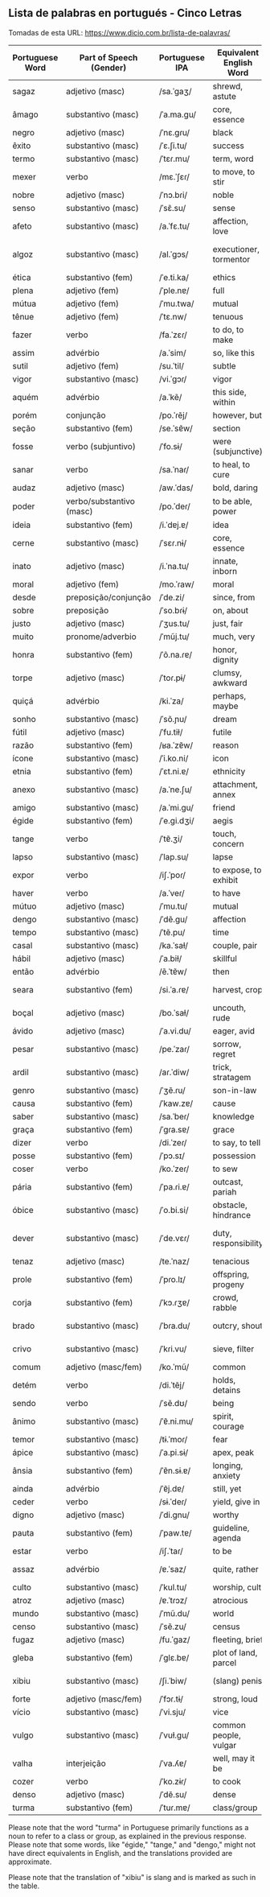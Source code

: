 ## Lista de palabras en portugués - Cinco Letras

Tomadas de esta URL: https://www.dicio.com.br/lista-de-palavras/

| Portuguese Word | Part of Speech (Gender) | Portuguese IPA | Equivalent English Word | English IPA (USA) | Equivalent Spanish Word | Spanish IPA (Latin American) | Word No. |
|-----------------|-------------------------|----------------|------------------------|------------------|-------------------------|-----------------------------|----------|
| sagaz           | adjetivo (masc)         | /sa.ˈɡaʒ/      | shrewd, astute         | /ʃruːd, əˈstuːt/ | sagaz                   | /sa'ɣas/                     |          |
| âmago           | substantivo (masc)      | /ˈa.ma.ɡu/     | core, essence          | /kɔr, ˈɛsəns/    | esencia                 | /e'sen.sja/                  |          |
| negro           | adjetivo (masc)         | /ˈnɛ.ɡɾu/      | black                  | /blæk/           | negro                   | /'ne.ɣɾo/                    |          |
| êxito           | substantivo (masc)      | /ˈɛ.ʃi.tu/     | success                | /səkˈsɛs/        | éxito                   | /'ek.si.to/                  |          |
| termo           | substantivo (masc)      | /ˈtɛɾ.mu/      | term, word             | /tɜrm, wɜrd/     | término                 | /'ter.mi.no/                 |          |
| mexer           | verbo                   | /mɛ.ˈʃɛɾ/      | to move, to stir       | /tuː muːv, tuː stɜr/ | mover                   | /mo'βer/                     |          |
| nobre           | adjetivo (masc)         | /ˈnɔ.bɾi/      | noble                  | /ˈnoʊ.bəl/       | noble                   | /'no.βle/                    |          |
| senso           | substantivo (masc)      | /ˈsɛ̃.su/      | sense                  | /sɛns/           | sentido                 | /sen'ti.do/                  |          |
| afeto           | substantivo (masc)      | /a.ˈfɛ.tu/     | affection, love        | /əˈfɛkʃən, lʌv/ | afecto                  | /a'fek.to/                   |          |
| algoz           | substantivo (masc)      | /al.ˈɡɔs/     | executioner, tormentor | /ˌɛksɪˈkjuːʃənər, tɔrˈmɛntər/ | verdugo             | /bɛrˈðu.ɣo/               |          |
| ética           | substantivo (fem)       | /ˈe.ti.ka/     | ethics                 | /ˈɛθɪks/         | ética                   | /'e.ti.ka/                   |          |
| plena           | adjetivo (fem)          | /ˈple.nɐ/      | full                   | /fʊl/            | plena                   | /'ple.na/                    |          |
| mútua           | adjetivo (fem)          | /ˈmu.twa/      | mutual                 | /ˈmjuː.tʃu.əl/   | mutua                   | /'mu.twa/                    |          |
| tênue           | adjetivo (fem)          | /ˈtɛ.nw/       | tenuous                | /ˈtɛnju.əs/      | tenue                   | /te.'nwe/                    |          |
| fazer           | verbo                   | /fa.ˈzɛɾ/      | to do, to make         | /tuː duː, tuː meɪk/ | hacer                   | /a'θer/                      |          |
| assim           | advérbio                | /a.ˈsim/       | so, like this          | /soʊ, laɪk ðɪs/  | así                     | /a'si/                       |          |
| sutil           | adjetivo (fem)          | /su.ˈtil/      | subtle                 | /ˈsʌtəl/         | sutil                   | /su'til/                     |          |
| vigor           | substantivo (masc)      | /vi.ˈɡɔɾ/     | vigor                  | /ˈvɪɡər/         | vigor                   | /bi.'ɣor/                    |          |
| aquém           | advérbio                | /a.ˈkẽ/        | this side, within     | /ðɪs saɪd, wɪðˈɪn/ | aquende                 | /a'ken.de/                   |          |
| porém           | conjunção               | /po.ˈɾẽj/      | however, but          | /haʊˈɛvɚ, bət/   | pero                    | /'pe.ɾo/                     |          |
| seção           | substantivo (fem)       | /se.ˈsɐ̃w/     | section                | /ˈsɛkʃən/        | sección                 | /se'θjon/                    |          |
| fosse           | verbo (subjuntivo)      | /ˈfo.sɨ/       | were (subjunctive)     | /wɜr/            | fuera                   | /'fwe.ɾa/                    |          |
| sanar           | verbo                   | /sa.ˈnaɾ/      | to heal, to cure       | /tuː hil, tuː kjʊr/ | sanar                   | /sa'naɾ/                     |          |
| audaz           | adjetivo (masc)         | /aw.ˈdas/      | bold, daring           | /boʊld, ˈdɛrɪŋ/ | audaz                   | /aw'ðas/                     |          |
| poder           | verbo/substantivo (masc)| /po.ˈdeɾ/      | to be able, power      | /tuː bi ˈeɪ.bl̩, ˈpaʊər/ | poder                   | /po'ðeɾ/                     |          |
| ideia           | substantivo (fem)       | /i.ˈdɐj.ɐ/     | idea                   | /aɪˈdiə/         | idea                    | /iˈðe.a/                     |          |
| cerne           | substantivo (masc)      | /ˈsɛɾ.nɨ/      | core, essence          | /kɔr, ˈɛsəns/    | meollo                  | /me'ɔ.ʝo/                    |          |
| inato           | adjetivo (masc)         | /i.ˈna.tu/     | innate, inborn         | /ɪˈneɪt, ɪnˈbɔrn/ | innato                  | /i'nːa.to/                   |          |
| moral           | adjetivo (fem)          | /mo.ˈɾaw/      | moral                  | /ˈmɔrəl/         | moral                   | /mo'ɾal/                     |          |
| desde           | preposição/conjunção    | /ˈde.zi/       | since, from            | /sɪns, frʌm/      | desde                   | /'de.se/                     |          |
| sobre           | preposição              | /ˈso.bɾɨ/      | on, about              | /ɒn, əˈbaʊt/     | sobre                   | /'so.βɾe/                    |          |
| justo           | adjetivo (masc)         | /ˈʒus.tu/      | just, fair             | /dʒʌst, fɛr/     | justo                   | /'xus.to/                    |          |
| muito           | pronome/adverbio        | /ˈmũj.tu/     | much, very             | /mʌtʃ, ˈvɛri/    | mucho                   | /'mu.ʧo/                    |          |
| honra           | substantivo (fem)       | /ˈõ.na.ɾɐ/     | honor, dignity         | /ˈɒnər, ˈdɪɡnəti/ | honra                   | /'on.ɾa/                     |          |
| torpe           | adjetivo (masc)         | /ˈtoɾ.pɨ/      | clumsy, awkward        | /ˈklʌmzi, ˈɔkwərd/ | torpe                   | /'toɾ.pe/                    |          |
| quiçá           | advérbio                | /ki.ˈza/       | perhaps, maybe         | /pɚˈhæps, ˈmeɪbi/ | quizá                   | /ki'θa/                      |          |
| sonho           | substantivo (masc)      | /ˈsõ.ɲu/       | dream                  | /drim/           | sueño                   | /'swe.ɲo/                    |          |
| fútil           | adjetivo (masc)         | /ˈfu.tiɫ/      | futile                 | /ˈfjuː.taɪl/     | fútil                   | /'fu.til/                    |          |
| razão           | substantivo (fem)       | /ʁa.ˈzɐ̃w/     | reason                 | /ˈriː.zən/       | razón                   | /ra'θon/                     |          |
| ícone           | substantivo (masc)      | /ˈi.ko.ni/     | icon                   | /ˈaɪ.kɑn/         | icono                   | /i'ko.no/                    |          |
| etnia           | substantivo (fem)       | /ˈɛt.ni.ɐ/     | ethnicity              | /ɛθˈnɪs.ə.ti/   | etnia                   | /'et.nja/                    |          |
| anexo           | substantivo (masc)      | /a.ˈne.ʃu/     | attachment, annex      | /əˈtætʃ.mənt, ˈæ.neks/ | anexo                   | /a'ne.ksɔ/                   |          |
| amigo           | substantivo (masc)      | /a.ˈmi.ɡu/     | friend                 | /frɛnd/          | amigo                   | /a'mi.ɣo/                    |          |
| égide           | substantivo (fem)       | /ˈe.ɡi.dʒi/    | aegis                  | /ˈiː.dʒɪs/       | égida                   | /'e.xi.ða/                   |          |
| tange           | verbo                   | /ˈtɐ̃.ʒi/      | touch, concern         | /tʌʧ, kənˈsɝn/   | tocar                   | /to'kaɾ/                     |          |
| lapso           | substantivo (masc)      | /ˈlap.su/      | lapse                  | /læps/           | lapsus                  | /'lap.sus/                   |          |
| expor           | verbo                   | /iʃ.ˈpoɾ/      | to expose, to exhibit  | /tu ɪkˈspoʊz, tu ɪɡˈzɪbɪt/ | exponer                 | /ekspo'neɾ/                  |          |
| haver           | verbo                   | /a.ˈveɾ/       | to have                | /tu ˈhæv/        | haber                   | /a'βeɾ/                      |          |
| mútuo           | adjetivo (masc)         | /ˈmu.tu/       | mutual                 | /ˈmjuː.tʃuəl/    | mutuo                   | /'mu.two/                    |          |
| dengo           | substantivo (masc)      | /ˈdẽ.ɡu/      | affection              | /əˈfɛk.ʃən/      | mimo                    | /'mi.mo/                     |          |
| tempo           | substantivo (masc)      | /ˈtẽ.pu/       | time                   | /taɪm/           | tiempo                  | /'tjɛm.po/                   |          |
| casal           | substantivo (masc)      | /ka.ˈsaɫ/      | couple, pair           | /ˈkʌpəl, pɛr/    | pareja                  | /pa'ɾe.xa/                   |          |
| hábil           | adjetivo (masc)         | /ˈa.biɫ/       | skillful               | /ˈskɪl.fəl/      | hábil                   | /'a.βil/                     |          |
| então           | advérbio                | /ẽ.ˈtɐ̃w/      | then                   | /ðɛn/            | entonces                | /en'ton.ses/                 |          |
| seara           | substantivo (fem)       | /si.ˈa.ɾɐ/     | harvest, crop          | /ˈhɑr.vɪst, krɑp/ | cosecha                 | /ko'se.ʧa/                  |          |
| boçal           | adjetivo (masc)         | /bo.ˈsaɫ/      | uncouth, rude          | /ʌnˈkuːθ, ruːd/ | rudo, grosero           | /'ru.ðo, ɡro'se.ɾo/         |          |
| ávido           | adjetivo (masc)         | /ˈa.vi.du/     | eager, avid            | /ˈiː.ɡər, ˈæv.ɪd/ | ávido                   | /'a.βi.ðo/                  |          |
| pesar           | substantivo (masc)      | /pe.ˈzaɾ/      | sorrow, regret         | /ˈsɑr.oʊ, rɪˈɡrɛt/ | pesar                   | /pe'saɾ/                    |          |
| ardil           | substantivo (masc)      | /aɾ.ˈdiw/      | trick, stratagem       | /trɪk, ˈstræ.tə.dʒəm/ | ardilejo                | /ar.di'le.xo/               |          |
| genro           | substantivo (masc)      | /ˈʒẽ.ɾu/      | son-in-law             | /ˈsʌn.ɪn.lɔ/      | yerno                   | /'ʝer.no/                   |          |
| causa           | substantivo (fem)       | /ˈkaw.zɐ/     | cause                  | /kɔːz/           | causa                   | /'kaw.sa/                   |          |
| saber           | substantivo (masc)      | /sa.ˈbeɾ/      | knowledge              | /ˈnɒl.ɪdʒ/       | saber                   | /sa'βeɾ/                     |          |
| graça           | substantivo (fem)       | /ˈɡɾa.sɐ/     | grace                  | /ɡreɪs/          | gracia                  | /'ɡra.sja/                   |          |
| dizer           | verbo                   | /di.ˈzeɾ/      | to say, to tell        | /tu seɪ, tu tɛl/  | decir                   | /de'θiɾ/                     |          |
| posse           | substantivo (fem)       | /ˈpɔ.sɪ/      | possession             | /pəˈzɛʃ.ən/      | posesión                | /po.se'sjon/                |          |
| coser           | verbo                   | /ko.ˈzeɾ/      | to sew                 | /tu soʊ/          | coser                   | /ko'seɾ/                    |          |
| pária           | substantivo (fem)       | /ˈpa.ɾi.ɐ/     | outcast, pariah        | /ˈaʊt.kæst, pəˈraɪə/ | páriao                  | /'pa.ɾja.o/                  |          |
| óbice           | substantivo (masc)      | /ˈo.bi.si/     | obstacle, hindrance    | /ˈɑbstəkəl, ˈhɪn.drəns/ | obstáculo               | /ob'sta.ku.lo/               |          |
| dever           | substantivo (masc)      | /ˈde.vɛɾ/      | duty, responsibility   | /ˈduː.ti, rɪˌspɒn.səˈbɪl.ə.ti/ | deber                   | /de'βer/                    |          |
| tenaz           | adjetivo (masc)        | /te.ˈnaz/      | tenacious              | /təˈneɪ.ʃəs/    | tenaz                   | /te'nas/                     |          |
| prole           | substantivo (fem)       | /ˈpɾo.lɪ/      | offspring, progeny     | /ˈɔf.spriŋ, ˈprɑ.dʒə.ni/ | prole                   | /'pro.le/                    |          |
| corja           | substantivo (fem)       | /ˈkɔ.ɾʒɐ/     | crowd, rabble          | /kraʊd, ˈræb.əl/ | canalla                 | /ka'na.ʎa/                  |          |
| brado           | substantivo (masc)      | /ˈbɾa.du/      | outcry, shout          | /ˈaʊt.kraɪ, ʃaʊt/ | clamor                  | /kla'mor/                   |          |
| crivo           | substantivo (masc)      | /ˈkɾi.vu/      | sieve, filter          | /sɪv, ˈfɪl.tər/ | criba, tamiz            | /'kɾi.βa, ta'mis/           |          |
| comum           | adjetivo (masc/fem)     | /ko.ˈmũ/       | common                 | /ˈkɒm.ən/        | común                   | /ko'mun/                    |          |
| detém           | verbo                   | /di.ˈtẽj/      | holds, detains         | /hoʊldz, dɪˈteɪnz/ | detiene                 | /de'tje.ne/                 |          |
| sendo           | verbo                   | /ˈsẽ.dʊ/      | being                  | /ˈbiɪŋ/           | siendo                  | /'sjen.do/                  |          |
| ânimo           | substantivo (masc)      | /ˈɐ̃.ni.mu/    | spirit, courage        | /ˈspɪr.ɪt, ˈkɜːr.ɪdʒ/ | ánimo                   | /'a.ni.mo/                  |          |
| temor           | substantivo (masc)      | /tɨ.ˈmoɾ/      | fear                   | /fɪr/            | temor                   | /te'mor/                    |          |
| ápice           | substantivo (masc)      | /ˈa.pi.sɨ/     | apex, peak             | /ˈeɪ.pɛks, piːk/ | ápice                   | /'a.pi.se/                  |          |
| ânsia           | substantivo (fem)       | /ˈɐ̃n.sɨ.ɐ/    | longing, anxiety       | /ˈlɒŋ.ɪŋ, æŋˈzaɪ.ə.ti/ | ansia                   | /'an.sja/                   |          |
| ainda           | advérbio                | /ˈɐ̃j.dɐ/      | still, yet             | /stɪl, jɛt/      | aún                     | /'a.un/                     |          |
| ceder           | verbo                   | /sɨ.ˈdeɾ/      | yield, give in         | /jiːld, ɡɪv ɪn/ | ceder                   | /θe'ðeɾ/                    |          |
| digno           | adjetivo (masc)         | /ˈdi.ɡnu/      | worthy                 | /ˈwɜr.ði/        | digno                   | /'diɡ.no/                   |          |
| pauta           | substantivo (fem)       | /ˈpaw.tɐ/     | guideline, agenda      | /ˈɡaɪd.laɪn, əˈdʒɛn.də/ | pauta                   | /'paw.ta/                   |          |
| estar           | verbo                   | /iʃ.ˈtaɾ/     | to be                  | /tu bi/           | estar                   | /es'taɾ/                    |          |
| assaz           | advérbio                | /ɐ.ˈsaz/      | quite, rather          | /kwaɪt, ˈræð.ər/ | bastante                | /ban'tan.te/                |          |
| culto           | substantivo (masc)      | /ˈkul.tu/      | worship, cult          | /ˈwɜr.ʃɪp, kʌlt/ | culto                   | /'kul.to/                   |          |
| atroz           | adjetivo (masc)         | /ɐ.ˈtɾɔz/      | atrocious              | /əˈtroʊ.ʃəs/    | atroz                   | /a'tɾos/                    |          |
| mundo           | substantivo (masc)      | /ˈmũ.du/       | world                  | /wɜrld/          | mundo                   | /'mun.do/                   |          |
| censo           | substantivo (masc)      | /ˈsẽ.zu/       | census                 | /ˈsɛn.səs/        | censo                   | /'sen.so/                   |          |
| fugaz           | adjetivo (masc)         | /fu.ˈɡaz/      | fleeting, brief        | /ˈfliː.tɪŋ, briːf/ | fugaz                   | /fu'ɣaz/                    |          |
| gleba           | substantivo (fem)       | /ˈɡlɛ.bɐ/      | plot of land, parcel   | /plɒt ʌv lænd, ˈpɑːr.səl/ | gleba                   | /'ɡle.βa/                   |          |
| xibiu           | substantivo (masc)      | /ʃi.ˈbiw/      | (slang) penis          | /ˈpiː.nɪs/        | (slang) pene            | /'pe.ne/                    |          |
| forte           | adjetivo (masc/fem)     | /ˈfɔɾ.tɨ/      | strong, loud           | /strɒŋ, laʊd/    | fuerte                  | /'fweɾ.te/                  |          |
| vício           | substantivo (masc)      | /ˈvi.sju/      | vice                   | /vaɪs/            | vicio                   | /'bi.sjo/                   |          |
| vulgo           | substantivo (masc)      | /ˈvuɫ.ɡu/     | common people, vulgar  | /ˈkɒm.ən ˈpiː.pəl, ˈvʌl.ɡər/ | vulgo                   | /'bul.ɣo/                   |          |
| valha           | interjeição             | /ˈva.ʎɐ/      | well, may it be        | /wɛl, meɪ ɪt bi/ | ¡vaya!                  | /'ba.ʝa/                    |          |
| cozer           | verbo                   | /ˈko.zɨɾ/      | to cook                | /tu kʊk/          | cocer                   | /ko'seɾ/                    |          |
| denso           | adjetivo (masc)         | /ˈdẽ.su/       | dense                  | /dɛns/            | denso                   | /'den.so/                   |          |
| turma           | substantivo (fem)  | /ˈtuɾ.mɐ/  | class/group   | /klæs/    | grupo/clase      | /ˈɡɾupo/      |  2008  |

Please note that the word "turma" in Portuguese primarily functions as a noun to refer to a class or group, as explained in the previous response.
Please note that some words, like "égide," "tange," and "dengo," might not have direct equivalents in English, and the translations provided are approximate.

Please note that the translation of "xibiu" is slang and is marked as such in the table.
